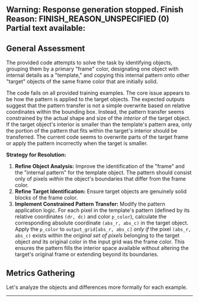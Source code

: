 Warning: Response generation stopped. Finish Reason: FINISH_REASON_UNSPECIFIED (0)
Partial text available:
---
## General Assessment

The provided code attempts to solve the task by identifying objects, grouping them by a primary "frame" color, designating one object with internal details as a "template," and copying this internal pattern onto other "target" objects of the same frame color that are initially solid.

The code fails on all provided training examples. The core issue appears to be how the pattern is applied to the target objects. The expected outputs suggest that the pattern transfer is not a simple overwrite based on relative coordinates within the bounding box. Instead, the pattern transfer seems constrained by the actual shape and size of the *interior* of the target object. If the target object's interior is smaller than the template's pattern area, only the portion of the pattern that fits within the target's interior should be transferred. The current code seems to overwrite parts of the target frame or apply the pattern incorrectly when the target is smaller.

**Strategy for Resolution:**

1.  **Refine Object Analysis:** Improve the identification of the "frame" and the "internal pattern" for the template object. The pattern should consist only of pixels *within* the object's boundaries that differ from the frame color.
2.  **Refine Target Identification:** Ensure target objects are genuinely solid blocks of the frame color.
3.  **Implement Constrained Pattern Transfer:** Modify the pattern application logic. For each pixel in the template's pattern (defined by its relative coordinates `(dr, dc)` and color `p_color`), calculate the corresponding absolute coordinate `(abs_r, abs_c)` in the target object. Apply the `p_color` to `output_grid[abs_r, abs_c]` *only if* the pixel `(abs_r, abs_c)` exists within the *original set of pixels* belonging to the target object *and* its original color in the input grid was the frame color. This ensures the pattern fills the interior space available without altering the target's original frame or extending beyond its boundaries.

## Metrics Gathering

Let's analyze the objects and differences more formally for each example.


---
